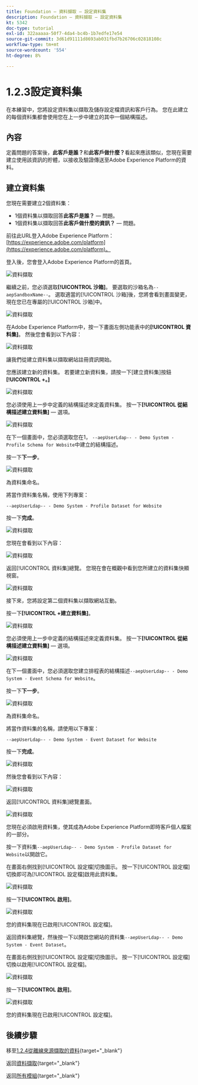 ```yaml
---
title: Foundation — 資料擷取 — 設定資料集
description: Foundation — 資料擷取 — 設定資料集
kt: 5342
doc-type: tutorial
exl-id: 322aaaaa-50f7-4da4-bc4b-1b7edfe17e54
source-git-commit: 3d61d91111d8693ab031fbd7b26706c02818108c
workflow-type: tm+mt
source-wordcount: '554'
ht-degree: 8%

---
```


# 1.2.3設定資料集

在本練習中，您將設定資料集以擷取及儲存設定檔資訊和客戶行為。 您在此建立的每個資料集都會使用您在上一步中建立的其中一個結構描述。

## 內容

定義問題的答案後，**此客戶是誰？**&#x200B;和&#x200B;**此客戶做什麼？**&#x200B;看起來應該類似，您現在需要建立使用該資訊的貯體，以接收及驗證傳送至Adobe Experience Platform的資料。

## 建立資料集

您現在需要建立2個資料集：

- 1個資料集以擷取回答&#x200B;**此客戶是誰？** — 問題。
- 1個資料集以擷取回答&#x200B;**此客戶做什麼的資訊？** — 問題。

前往此URL登入Adobe Experience Platform： [https://experience.adobe.com/platform](https://experience.adobe.com/platform)。

登入後，您會登入Adobe Experience Platform的首頁。

![資料擷取](./images/home.png)

繼續之前，您必須選取&#x200B;**[!UICONTROL 沙箱]**。 要選取的沙箱名為``--aepSandboxName--``。 選取適當的[!UICONTROL 沙箱]後，您將會看到畫面變更，現在您已在專屬的[!UICONTROL 沙箱]中。

![資料擷取](./images/sb1.png)

在Adobe Experience Platform中，按一下畫面左側功能表中的&#x200B;**[!UICONTROL 資料集]**。  然後您會看到以下內容：

![資料擷取](./images/menudatasets.png)

讓我們從建立資料集以擷取網站註冊資訊開始。

您應該建立新的資料集。 若要建立新資料集，請按一下[建立資料集]按鈕&#x200B;**[!UICONTROL +。]**

![資料擷取](./images/createdataset.png)

您必須使用上一步中定義的結構描述來定義資料集。 按一下&#x200B;**[!UICONTROL 從結構描述建立資料集]** — 選項。

![資料擷取](./images/datasetfromschema.png)

在下一個畫面中，您必須選取您在1， `--aepUserLdap-- - Demo System - Profile Schema for Website`中建立的結構描述。

按一下&#x200B;**下一步**。

![資料擷取](./images/schemaselection.png)

為資料集命名。

將當作資料集名稱，使用下列專案：

`--aepUserLdap-- - Demo System - Profile Dataset for Website`

按一下&#x200B;**完成**。

![資料擷取](./images/datasetname.png)

您現在會看到以下內容：

![資料擷取](./images/dsoverview1.png)

返回[!UICONTROL 資料集]總覽。 您現在會在概觀中看到您所建立的資料集快顯視窗。

![資料擷取](./images/dsoverview2.png)

接下來，您將設定第二個資料集以擷取網站互動。

按一下&#x200B;**[!UICONTROL +建立資料集]**。

![資料擷取](./images/createdataset.png)


您必須使用上一步中定義的結構描述來定義資料集。 按一下&#x200B;**[!UICONTROL 從結構描述建立資料集]** — 選項。

![資料擷取](./images/datasetfromschema.png)

在下一個畫面中，您必須選取您建立排程表的結構描述`--aepUserLdap-- - Demo System - Event Schema for Website`。

按一下&#x200B;**下一步**。

![資料擷取](./images/schemaselectionee.png)

為資料集命名。

將當作資料集的名稱，請使用以下專案：

`--aepUserLdap-- - Demo System - Event Dataset for Website`

按一下&#x200B;**完成**。

![資料擷取](./images/datasetnameee.png)

然後您會看到以下內容：

![資料擷取](./images/finish1ee.png)

返回[!UICONTROL 資料集]總覽畫面。

![資料擷取](./images/datasetsoverview.png)

您現在必須啟用資料集，使其成為Adobe Experience Platform即時客戶個人檔案的一部分。

按一下資料集`--aepUserLdap-- - Demo System - Profile Dataset for Website`以開啟它。

在畫面右側找到[!UICONTROL 設定檔]切換圖示。
按一下[!UICONTROL 設定檔]切換即可為[!UICONTROL 設定檔]啟用此資料集。

![資料擷取](./images/ds1.png)

按一下&#x200B;**[!UICONTROL 啟用]**。

![資料擷取](./images/ds3.png)

您的資料集現在已啟用[!UICONTROL 設定檔]。

返回資料集總覽，然後按一下以開啟您網站的資料集`--aepUserLdap-- - Demo System - Event Dataset`。

在畫面右側找到[!UICONTROL 設定檔]切換圖示。 按一下[!UICONTROL 設定檔]切換以啟用[!UICONTROL 設定檔]。

![資料擷取](./images/ds4.png)

按一下&#x200B;**[!UICONTROL 啟用]**。

![資料擷取](./images/ds5.png)

您的資料集現在已啟用[!UICONTROL 設定檔]。

## 後續步驟

移至[1.2.4從離線來源擷取的資料](./ex4.md){target="_blank"}

返回[資料擷取](./data-ingestion.md){target="_blank"}

返回[所有模組](./../../../../overview.md){target="_blank"}
